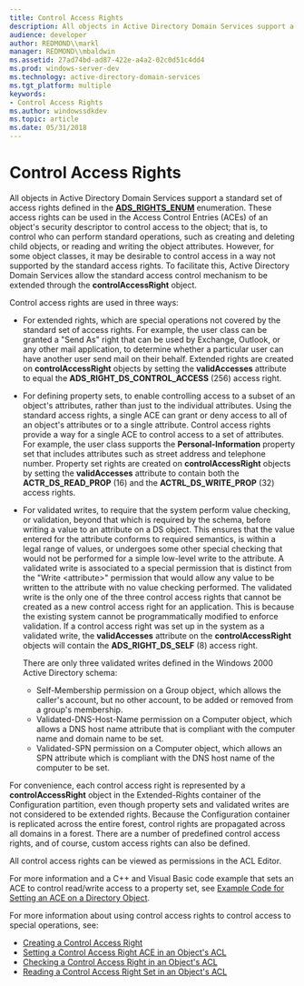 ```yaml
---
title: Control Access Rights
description: All objects in Active Directory Domain Services support a standard set of access rights defined in the ADS\_RIGHTS\_ENUM enumeration.
audience: developer
author: REDMOND\\markl
manager: REDMOND\\mbaldwin
ms.assetid: 27ad74bd-ad87-422e-a4a2-02c0d51c4dd4
ms.prod: windows-server-dev
ms.technology: active-directory-domain-services
ms.tgt_platform: multiple
keywords:
- Control Access Rights
ms.author: windowssdkdev
ms.topic: article
ms.date: 05/31/2018
---
```


# Control Access Rights

All objects in Active Directory Domain Services support a standard set of access rights defined in the [**ADS\_RIGHTS\_ENUM**](https://msdn.microsoft.com/library/aa772285) enumeration. These access rights can be used in the Access Control Entries (ACEs) of an object's security descriptor to control access to the object; that is, to control who can perform standard operations, such as creating and deleting child objects, or reading and writing the object attributes. However, for some object classes, it may be desirable to control access in a way not supported by the standard access rights. To facilitate this, Active Directory Domain Services allow the standard access control mechanism to be extended through the **controlAccessRight** object.

Control access rights are used in three ways:

-   For extended rights, which are special operations not covered by the standard set of access rights. For example, the user class can be granted a "Send As" right that can be used by Exchange, Outlook, or any other mail application, to determine whether a particular user can have another user send mail on their behalf. Extended rights are created on **controlAccessRight** objects by setting the **validAccesses** attribute to equal the **ADS\_RIGHT\_DS\_CONTROL\_ACCESS** (256) access right.
-   For defining property sets, to enable controlling access to a subset of an object's attributes, rather than just to the individual attributes. Using the standard access rights, a single ACE can grant or deny access to all of an object's attributes or to a single attribute. Control access rights provide a way for a single ACE to control access to a set of attributes. For example, the user class supports the **Personal-Information** property set that includes attributes such as street address and telephone number. Property set rights are created on **controlAccessRight** objects by setting the **validAccesses** attribute to contain both the **ACTR\_DS\_READ\_PROP** (16) and the **ACTRL\_DS\_WRITE\_PROP** (32) access rights.
-   For validated writes, to require that the system perform value checking, or validation, beyond that which is required by the schema, before writing a value to an attribute on a DS object. This ensures that the value entered for the attribute conforms to required semantics, is within a legal range of values, or undergoes some other special checking that would not be performed for a simple low-level write to the attribute. A validated write is associated to a special permission that is distinct from the "Write &lt;attribute&gt;" permission that would allow any value to be written to the attribute with no value checking performed. The validated write is the only one of the three control access rights that cannot be created as a new control access right for an application. This is because the existing system cannot be programmatically modified to enforce validation. If a control access right was set up in the system as a validated write, the **validAccesses** attribute on the **controlAccessRight** objects will contain the **ADS\_RIGHT\_DS\_SELF** (8) access right.

    There are only three validated writes defined in the Windows 2000 Active Directory schema:

    -   Self-Membership permission on a Group object, which allows the caller's account, but no other account, to be added or removed from a group's membership.
    -   Validated-DNS-Host-Name permission on a Computer object, which allows a DNS host name attribute that is compliant with the computer name and domain name to be set.
    -   Validated-SPN permission on a Computer object, which allows an SPN attribute which is compliant with the DNS host name of the computer to be set.

For convenience, each control access right is represented by a **controlAccessRight** object in the Extended-Rights container of the Configuration partition, even though property sets and validated writes are not considered to be extended rights. Because the Configuration container is replicated across the entire forest, control rights are propagated across all domains in a forest. There are a number of predefined control access rights, and of course, custom access rights can also be defined.

All control access rights can be viewed as permissions in the ACL Editor.

For more information and a C++ and Visual Basic code example that sets an ACE to control read/write access to a property set, see [Example Code for Setting an ACE on a Directory Object](example-code-for-setting-an-ace-on-a-directory-object.md).

For more information about using control access rights to control access to special operations, see:

-   [Creating a Control Access Right](creating-a-control-access-right.md)
-   [Setting a Control Access Right ACE in an Object's ACL](setting-a-control-access-right-ace-in-an-objectampaposs-acl.md)
-   [Checking a Control Access Right in an Object's ACL](checking-a-control-access-right-in-an-objectampaposs-acl.md)
-   [Reading a Control Access Right Set in an Object's ACL](reading-a-control-access-right-set-in-an-objectampaposs-acl.md)

 

 




